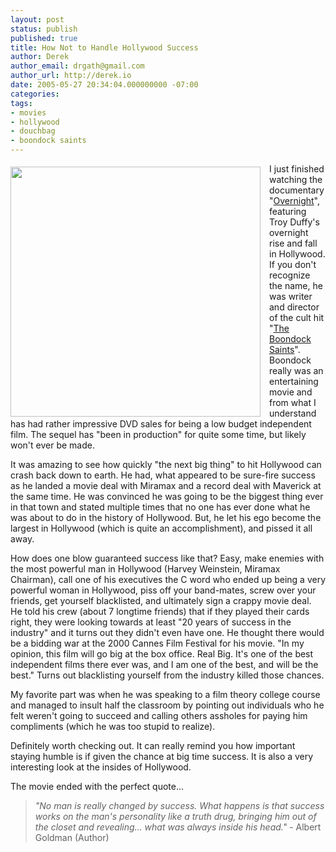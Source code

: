 ```yaml
---
layout: post
status: publish
published: true
title: How Not to Handle Hollywood Success
author: Derek
author_email: drgath@gmail.com
author_url: http://derek.io
date: 2005-05-27 20:34:04.000000000 -07:00
categories:
tags:
- movies
- hollywood
- douchbag
- boondock saints
---
```


<div style="float:left"><img src="http://i.imgur.com/KpxPS1W.jpg" height="400" style="margin-right:1em; padding-top:5px;"></div>

I just finished watching the documentary "[Overnight](http://www.imdb.com/title/tt0390336/)", featuring Troy Duffy's overnight rise and fall in Hollywood.  If you don't recognize the name, he was writer and director of the cult hit "[The Boondock Saints](http://www.imdb.com/title/tt0144117/")".  Boondock really was an entertaining movie and from what I understand has had rather impressive DVD sales for being a low budget independent film.  The sequel has "been in production" for quite some time, but likely won't ever be made.

It was amazing to see how quickly "the next big thing" to hit Hollywood can crash back down to earth.  He had, what appeared to be sure-fire success as he landed a movie deal with Miramax and a record deal with Maverick at the same time.  He was convinced he was going to be the biggest thing ever in that town and stated multiple times that no one has ever done what he was about to do in the history of Hollywood.  But, he let his ego become the largest in Hollywood (which is quite an accomplishment), and pissed it all away.

How does one blow guaranteed success like that?  Easy, make enemies with the most powerful man in Hollywood (Harvey Weinstein, Miramax Chairman), call one of his executives the C word who ended up being a very powerful woman in Hollywood, piss off your band-mates, screw over your friends, get yourself blacklisted, and ultimately sign a crappy movie deal.  He told his crew (about 7 longtime friends) that if they played their cards right, they were looking towards at least "20 years of success in the industry" and it turns out they didn't even have one.  He thought there would be a bidding war at the 2000 Cannes Film Festival for his movie. "In my opinion, this film will go big at the box office. Real Big.  It's one of the best independent films there ever was, and I am one of the best, and will be the best."  Turns out blacklisting yourself from the industry killed those chances.

My favorite part was when he was speaking to a film theory college course and managed to insult half the classroom by pointing out individuals who he felt weren't going to succeed and calling others assholes for paying him compliments (which he was too stupid to realize).

Definitely worth checking out.  It can really remind you how important staying humble is if given the chance at big time success.  It is also a very interesting look at the insides of Hollywood.

The movie ended with the perfect quote...

> *"No man is really changed by success.  What happens is that success works on the man's personality like a truth drug, bringing him out of the closet and revealing... what was always inside his head."* - Albert Goldman (Author)
